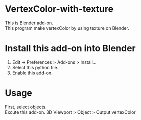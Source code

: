 # VertexColor-with-texture

This is Blender add-on.<br>
This program make vertexColor by using texture on Blender.

# Install this add-on into Blender

1.  Edit -> Preferences > Add-ons > Install...<br>
2.  Select this python file.<br>
3.  Enable this add-on.<br>

# Usage

First, select objects.<br>
Excute this add-on. 3D Viewport > Object > Output vertexColor


